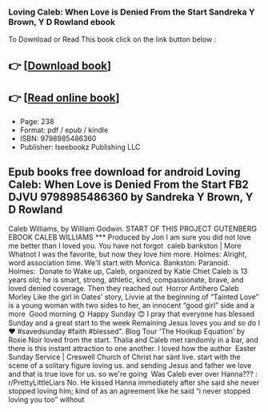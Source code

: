 ### Loving Caleb: When Love is Denied From the Start Sandreka Y Brown, Y D Rowland ebook

To Download or Read This book click on the link button below :

## 👉  [**[Download book](http://filesbooks.info/download.php?group=book&from=github.com&id=720948&lnk=1079 "Download book")**]

## 👉  [**[Read online book](http://filesbooks.info/download.php?group=book&from=github.com&id=720948&lnk=1079 "Read online book")**]


* Page: 238
* Format: pdf / epub / kindle
* ISBN: 9798985486360
* Publisher: Iseebookz Publishing LLC



## Epub books free download for android Loving Caleb: When Love is Denied From the Start FB2 DJVU 9798985486360 by Sandreka Y Brown, Y D Rowland



 Caleb Williams, by William Godwin. START OF THIS PROJECT GUTENBERG EBOOK CALEB WILLIAMS *** Produced by Jon I am sure you did not love me better than I loved you. You have not forgot 
 caleb bankston | More Whatnot I was the favorite, but now they love him more. Holmes: Alright, word association time. We&#039;ll start with Monica. Bankston: Paranoid. Holmes: 
 Donate to Wake up, Caleb, organized by Katie Chiet Caleb is 13 years old; he is smart, strong, athletic, kind, compassionate, brave, and loved denied coverage. Then they reached out 
 Horror Antihero Caleb Morley Like the girl in Oates&#039; story, Livvie at the beginning of “Tainted Love” is a young woman with two sides to her, an innocent “good girl” side and a more 
 Good morning 🌞 Happy Sunday 😊 I pray that everyone has blessed Sunday and a great start to the week Remaining Jesus loves you and so do I ❤️ #savedsunday #faith #blessed&quot;.
 Blog Tour &#039;The Hookup Equation&#039; by Roxie Noir loved from the start. Thalia and Caleb met randomly in a bar, and there is this instant attraction to one another. I loved how the author 
 Easter Sunday Service | Creswell Church of Christ har sänt live. start with the scene of a solitary figure loving us. and sending Jesus and father we love and that is true love for us. so we&#039;re going 
 Was Caleb ever over Hanna??? : r/PrettyLittleLiars No. He kissed Hanna immediately after she said she never stopped loving him; kind of as an agreement like he said “i never stopped loving you too” without 





